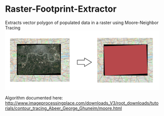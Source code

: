 # Raster-Footprint-Extractor
Extracts vector polygon of populated data in a raster using Moore-Neighbor Tracing
![Extracted!](images/extracted.png)


Algorithm documented here: http://www.imageprocessingplace.com/downloads_V3/root_downloads/tutorials/contour_tracing_Abeer_George_Ghuneim/moore.html

